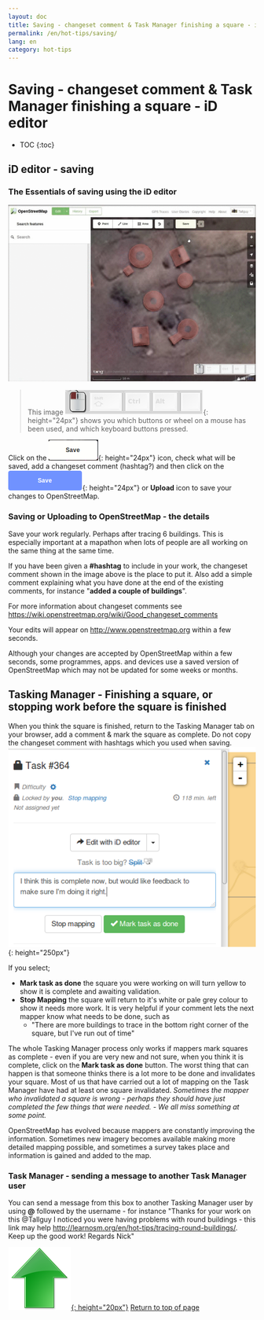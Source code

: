 ```yaml
---
layout: doc
title: Saving - changeset comment & Task Manager finishing a square - iD editor
permalink: /en/hot-tips/saving/
lang: en
category: hot-tips
---
```


Saving - changeset comment & Task Manager finishing a square - iD editor
============

- TOC
{:toc}

<!-- > This guide may be downloaded as [tm_starting_en.odt](/files/tm_starting_en.odt) or [tm_starting_en.pdf](/files/tm_starting_en.pdf)  
> Created 2016-10-30  -->

iD editor - saving
------------------

### The Essentials of saving using the iD editor ###

![saving]

> This image ![keymon]{: height="24px"} shows you which buttons or wheel on a mouse has been used, and which keyboard buttons pressed.  

Click on the ![save-icon]{: height="24px"} icon, check what will be saved, add a changeset comment (hashtag?) and then click on the ![save-icon-blue]{: height="24px"} or **Upload** icon to save your changes to OpenStreetMap.  

### Saving or Uploading to OpenStreetMap - the details ###

Save your work regularly. Perhaps after tracing 6 buildings. This is especially important at a mapathon when lots of people are all working on the same thing at the same time.  

If you have been given a **#hashtag** to include in your work, the changeset comment shown in the image above is the place to put it. Also add a simple comment explaining what you have done at the end of the existing comments, for instance "**added a couple of buildings**".  

For more information about changeset comments see <https://wiki.openstreetmap.org/wiki/Good_changeset_comments>  

Your edits will appear on <http://www.openstreetmap.org> within a few seconds.  

Although your changes are accepted by OpenStreetMap within a few seconds, some programmes, apps. and devices use a saved version of OpenStreetMap which may not be updated for some weeks or months.  

Tasking Manager - Finishing a square, or stopping work before the square is finished  
-------------------------------------------------------------------

When you think the square is finished, return to the Tasking Manager tab on your browser, add a comment & mark the square as complete. Do not copy the changeset comment with hashtags which you used when saving.  
![mark task as done]{: height="250px"}  

If you select;

- **Mark task as done** the square you were working on will turn yellow to show it is complete and awaiting validation.  
- **Stop Mapping** the square will return to it's white or pale grey colour to show it needs more work. It is very helpful if your comment lets the next mapper know what needs to be done, such as  
    - "There are more buildings to trace in the bottom right corner of the square, but I've run out of time"  

The whole Tasking Manager process only works if mappers mark squares as complete - even if you are very new and not sure, when you think it is complete, click on the **Mark task as done** button. The worst thing that can happen is that someone thinks there is a lot more to be done and invalidates your square. Most of us that have carried out a lot of mapping on the Task Manager have had at least one square invalidated. *Sometimes the mapper who invalidated a square is wrong - perhaps they should have just completed the few things that were needed. - We all miss something at some point.*  

OpenStreetMap has evolved because mappers are constantly improving the information. Sometimes new imagery becomes available making more detailed mapping possible, and sometimes a survey takes place and information is gained and added to the map.   

### Task Manager - sending a message to another Task Manager user ###
You can send a message from this box to another Tasking Manager user by using **@** followed by the username - for instance "Thanks for your work on this @Tallguy I noticed you were having problems with round buildings - this link may help http://learnosm.org/en/hot-tips/tracing-round-buildings/. Keep up the good work! Regards Nick"  


[![arrow-up]{: height="20px"}](/en/hot-tips/saving/ "Return to top of page") [Return to top of page](/en/hot-tips/saving/ "Return to top of page")


[saving]:/images/hot-tips/saving.gif
[keymon]:/images/hot-tips/keymon.png
[mark task as done]:/images/hot-tips/mark-task-as-done.png
[save-icon]: /images/beginner/save-icon.png "Save icon"
[save-icon-blue]: /images/beginner/save-icon-2.png "Upload"
[arrow-up]: /images/arrow-up.png
